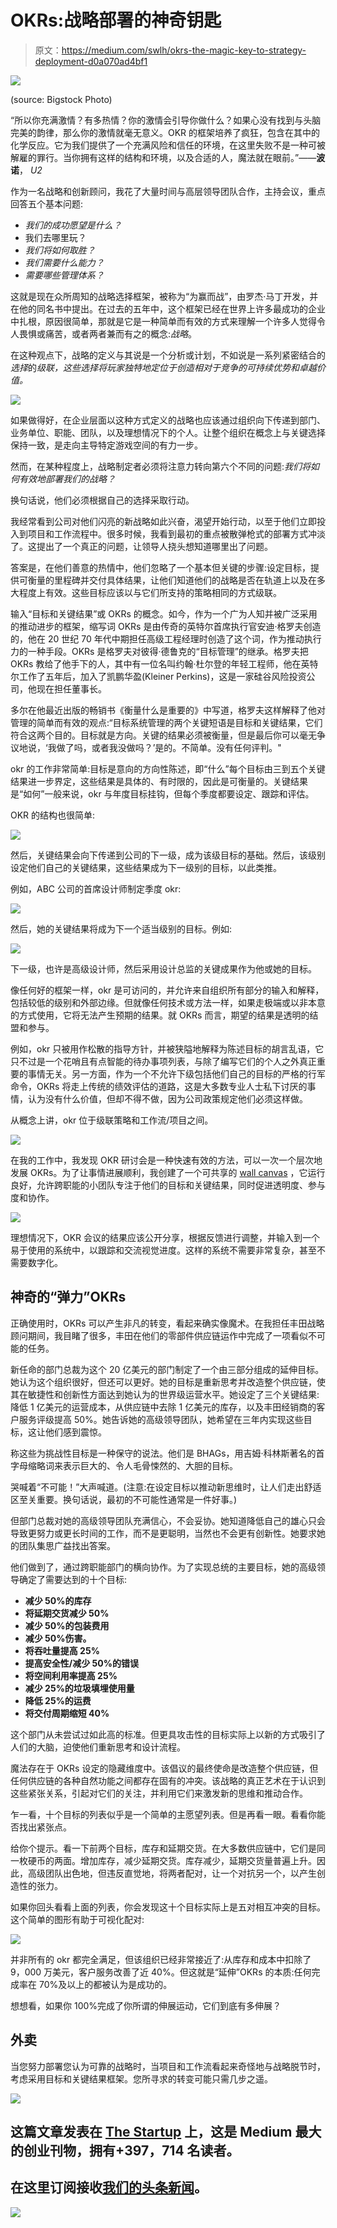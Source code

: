 # OKRs:战略部署的神奇钥匙

> 原文：<https://medium.com/swlh/okrs-the-magic-key-to-strategy-deployment-d0a070ad4bf1>

![](img/f4ab88fb29af53e8256e705eb306166f.png)

(source: Bigstock Photo)

“所以你充满激情？有多热情？你的激情会引导你做什么？如果心没有找到与头脑完美的韵律，那么你的激情就毫无意义。OKR 的框架培养了疯狂，包含在其中的化学反应。它为我们提供了一个充满风险和信任的环境，在这里失败不是一种可被解雇的罪行。当你拥有这样的结构和环境，以及合适的人，魔法就在眼前。”——**波诺**， *U2*

作为一名战略和创新顾问，我花了大量时间与高层领导团队合作，主持会议，重点回答五个基本问题:

*   *我们的成功愿望是什么？*
*   我们去哪里玩？
*   *我们将如何取胜？*
*   *我们需要什么能力？*
*   *需要哪些管理体系？*

这就是现在众所周知的战略选择框架，被称为“为赢而战”，由罗杰·马丁开发，并在他的同名书中提出。在过去的五年中，这个框架已经在世界上许多最成功的企业中扎根，原因很简单，那就是它是一种简单而有效的方式来理解一个许多人觉得令人畏惧或痛苦，或者两者兼而有之的概念:*战略*。

在这种观点下，战略的定义与其说是一个分析或计划，不如说是一系列紧密结合的 *选择*的*级联，这些选择将玩家独特地定位于创造相对于竞争的可持续优势和卓越价值。*

![](img/bf537401e33f7e909ba5563363195638.png)

如果做得好，在企业层面以这种方式定义的战略也应该通过组织向下传递到部门、业务单位、职能、团队，以及理想情况下的个人。让整个组织在概念上与关键选择保持一致，是走向主导特定游戏空间的有力一步。

然而，在某种程度上，战略制定者必须将注意力转向第六个不同的问题:*我们将如何有效地部署我们的战略？*

换句话说，他们必须根据自己的选择采取行动。

我经常看到公司对他们闪亮的新战略如此兴奋，渴望开始行动，以至于他们立即投入到项目和工作流程中。很多时候，我看到最初的重点被散弹枪式的部署方式冲淡了。这提出了一个真正的问题，让领导人挠头想知道哪里出了问题。

答案是，在他们善意的热情中，他们忽略了一个基本但关键的步骤:设定目标，提供可衡量的里程碑并交付具体结果，让他们知道他们的战略是否在轨道上以及在多大程度上有效。这些目标应该以与它们所支持的策略相同的方式级联。

输入“目标和关键结果”或 OKRs 的概念。如今，作为一个广为人知并被广泛采用的推动进步的框架，缩写词 OKRs 是由传奇的英特尔首席执行官安迪·格罗夫创造的，他在 20 世纪 70 年代中期担任高级工程经理时创造了这个词，作为推动执行力的一种手段。OKRs 是格罗夫对彼得·德鲁克的“目标管理”的继承。格罗夫把 OKRs 教给了他手下的人，其中有一位名叫约翰·杜尔登的年轻工程师，他在英特尔工作了五年后，加入了凯鹏华盈(Kleiner Perkins)，这是一家硅谷风险投资公司，他现在担任董事长。

多尔在他最近出版的畅销书《衡量什么是重要的》中写道，格罗夫这样解释了他对管理的简单而有效的观点:“目标系统管理的两个关键短语是目标和关键结果，它们符合这两个目的。目标就是方向。关键的结果必须被衡量，但是最后你可以毫无争议地说，‘我做了吗，或者我没做吗？’是的。不简单。没有任何评判。"

okr 的工作非常简单:目标是意向的方向性陈述，即“什么”每个目标由三到五个关键结果进一步界定，这些结果是具体的、有时限的，因此是可衡量的。关键结果是“如何”一般来说，okr 与年度目标挂钩，但每个季度都要设定、跟踪和评估。

OKR 的结构也很简单:

![](img/5712134a4cbca7e015398f0eadcf8691.png)

然后，关键结果会向下传递到公司的下一级，成为该级目标的基础。然后，该级别设定他们自己的关键结果，这些结果成为下一级别的目标，以此类推。

例如，ABC 公司的首席设计师制定季度 okr:

![](img/03029f5354be52e95e41fa65be88dac1.png)

然后，她的关键结果将成为下一个适当级别的目标。例如:

![](img/8a0a8dd4e2a7d3d0698ddf24c2b694d4.png)

下一级，也许是高级设计师，然后采用设计总监的关键成果作为他或她的目标。

像任何好的框架一样，okr 是可访问的，并允许来自组织所有部分的输入和解释，包括较低的级别和外部边缘。但就像任何技术或方法一样，如果走极端或以非本意的方式使用，它将无法产生预期的结果。就 OKRs 而言，期望的结果是透明的结盟和参与。

例如，okr 只被用作松散的指导方针，并被狭隘地解释为陈述目标的胡言乱语，它只不过是一个花哨且有点智能的待办事项列表，与除了编写它们的个人之外真正重要的事情无关。另一方面，作为一个不允许下级包括他们自己的目标的严格的行军命令，OKRs 将走上传统的绩效评估的道路，这是大多数专业人士私下讨厌的事情，认为没有什么价值，但却不得不做，因为公司政策规定他们必须这样做。

从概念上讲，okr 位于级联策略和工作流/项目之间。

![](img/e398d4f692d622c95f7f980b0e8c00fe.png)

在我的工作中，我发现 OKR 研讨会是一种快速有效的方法，可以一次一个层次地发展 OKRs。为了让事情进展顺利，我创建了一个可共享的 [wall canvas](https://www.dropbox.com/s/rnwhczbp89u51sn/OKRCanvasGeneric.pdf?dl=0) ，它运行良好，允许跨职能的小团队专注于他们的目标和关键结果，同时促进透明度、参与度和协作。

![](img/7b7b19d651514ba283ec6d482b41ee5a.png)

理想情况下，OKR 会议的结果应该公开分享，根据反馈进行调整，并输入到一个易于使用的系统中，以跟踪和交流视觉进度。这样的系统不需要非常复杂，甚至不需要数字化。

## **神奇的“弹力”OKRs**

正确使用时，OKRs 可以产生非凡的转变，看起来确实像魔术。在我担任丰田战略顾问期间，我目睹了很多，丰田在他们的零部件供应链运作中完成了一项看似不可能的任务。

新任命的部门总裁为这个 20 亿美元的部门制定了一个由三部分组成的延伸目标。她认为这个组织很好，但还可以更好。她的目标是重新思考并改造整个供应链，使其在敏捷性和创新性方面达到她认为的世界级运营水平。她设定了三个关键结果:降低 1 亿美元的运营成本，从供应链中去除 1 亿美元的库存，以及丰田经销商的客户服务评级提高 50%。她告诉她的高级领导团队，她希望在三年内实现这些目标，这让他们感到震惊。

称这些为挑战性目标是一种保守的说法。他们是 BHAGs，用吉姆·科林斯著名的首字母缩略词来表示巨大的、令人毛骨悚然的、大胆的目标。

哭喊着“不可能！”大声喊道。(注意:在设定目标以推动新思维时，让人们走出舒适区至关重要。换句话说，最初的不可能性通常是一件好事。)

但部门总裁对她的高级领导团队充满信心，不会妥协。她知道降低自己的雄心只会导致更努力或更长时间的工作，而不是更聪明，当然也不会更有创新性。她要求她的团队集思广益找出答案。

他们做到了，通过跨职能部门的横向协作。为了实现总统的主要目标，她的高级领导确定了需要达到的十个目标:

*   **减少 50%的库存**
*   **将延期交货减少 50%**
*   **减少 50%的包装费用**
*   **减少 50%伤害。**
*   **将吞吐量提高 25%**
*   **提高安全性/减少 50%的错误**
*   **将空间利用率提高 25%**
*   **减少 25%的垃圾填埋使用量**
*   **降低 25%的运费**
*   **将交付周期缩短 40%**

这个部门从未尝试过如此高的标准。但更具攻击性的目标实际上以新的方式吸引了人们的大脑，迫使他们重新思考和设计流程。

魔法存在于 OKRs 设定的隐藏维度中。该倡议的最终使命是改造整个供应链，但任何供应链的各种自然功能之间都存在固有的冲突。该战略的真正艺术在于认识到这些紧张关系，引起对它们的关注，并利用它们来激发新的思维和推动合作。

乍一看，十个目标的列表似乎是一个简单的主愿望列表。但是再看一眼。看看你能否找出紧张点。

给你个提示。看一下前两个目标，库存和延期交货。在大多数供应链中，它们是同一枚硬币的两面。增加库存，减少延期交货。库存减少，延期交货量普遍上升。因此，高级团队出色地，但违反直觉地，将两者配对，让一个对抗另一个，以产生创造性的张力。

如果你回头看看上面的列表，你会发现这十个目标实际上是五对相互冲突的目标。这个简单的图形有助于可视化配对:

![](img/db27f37d85df4784d8eedb6f51297f9b.png)

并非所有的 okr 都完全满足，但该组织已经非常接近了:从库存和成本中扣除了 9，000 万美元，客户服务改善了近 40%。但这就是“延伸”OKRs 的本质:任何完成率在 70%及以上的都被认为是成功的。

想想看，如果你 100%完成了你所谓的伸展运动，它们到底有多伸展？

## **外卖**

当您努力部署您认为可靠的战略时，当项目和工作流看起来奇怪地与战略脱节时，考虑采用目标和关键结果框架。您所寻求的转变可能只需几步之遥。

[![](img/308a8d84fb9b2fab43d66c117fcc4bb4.png)](https://medium.com/swlh)

## 这篇文章发表在 [The Startup](https://medium.com/swlh) 上，这是 Medium 最大的创业刊物，拥有+397，714 名读者。

## 在这里订阅接收[我们的头条新闻](http://growthsupply.com/the-startup-newsletter/)。

[![](img/b0164736ea17a63403e660de5dedf91a.png)](https://medium.com/swlh)
